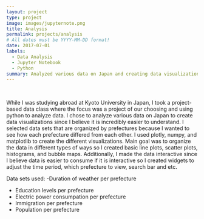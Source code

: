 ```yaml
---
layout: project
type: project
image: images/jupyternote.png
title: Analysis
permalink: projects/analysis
# All dates must be YYYY-MM-DD format!
date: 2017-07-01
labels:
  - Data Analysis
  - Jupyter Notebook
  - Python
summary: Analyzed various data on Japan and creating data visualizations using Jupyter Notebook.
---
```


<div class="ui small rounded images">
  <img class="ui image" src="">
  <img class="ui image" src="">
  <img class="ui image" src="">
  <img class="ui image" src="">
</div>

While I was studying abroad at Kyoto University in Japan, I took a project-based data class where the focus was a project of our choosing and using python to analyze data. I chose to analyze various data on Japan to create data visualizations since I believe it is incredibly easier to understand. I selected data sets that are organized by prefectures because I wanted to see how each prefecture differed from each other. I used plotly, numpy, and matplotlib to create the different visualizations. Main goal was to organize the data in different types of ways so I created basic line plots, scatter plots, histograms, and bubble maps. Additionally, I made the data interactive since I believe data is easier to consume if it is interactive so I created widgets to adjust the time period, which prefecture to view, search bar and etc.

Data sets used:
-Duration of weather per prefecture
- Education levels per prefecture
- Electric power consumpation per prefecture
- Immigration per prefecture
- Population per prefecture



